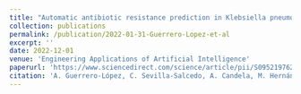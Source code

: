 ```yaml
---
title: "Automatic antibiotic resistance prediction in Klebsiella pneumoniae based on MALDI-TOF mass spectra"
collection: publications
permalink: /publication/2022-01-31-Guerrero-Lopez-et-al
excerpt: ''
date: 2022-12-01
venue: 'Engineering Applications of Artificial Intelligence'
paperurl: 'https://www.sciencedirect.com/science/article/pii/S0952197622006340'
citation: 'A. Guerrero-López, C. Sevilla-Salcedo, A. Candela, M. Hernández-García, E. Cercenado, P. M. Olmos, R. Cantón, P. Muñoz, V. Gómez-Verdejo, R. del Campo, and B. Rodríguez-Sánchez, “Automatic antibiotic resistance prediction in klebsiella pneumoniae based on maldi-tof mass spectra,” Engineering Applications of Artificial Intelligence, vol. 118, p. 105644, 2023.'
---
```


